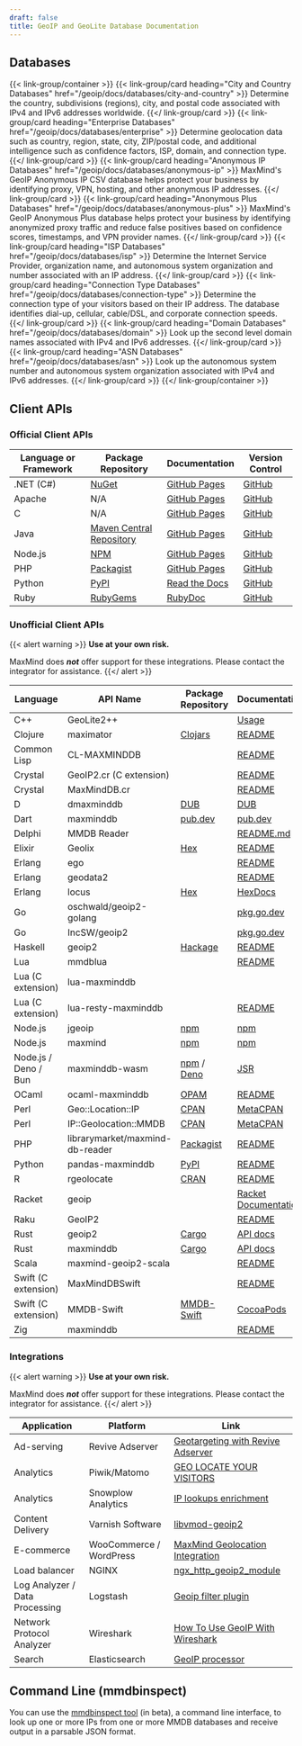 ```yaml
---
draft: false
title: GeoIP and GeoLite Database Documentation
---
```


## Databases

{{< link-group/container >}}
{{< link-group/card heading="City and Country Databases" href="/geoip/docs/databases/city-and-country" >}}
Determine the country, subdivisions (regions), city, and postal code associated
with IPv4 and IPv6 addresses worldwide. {{</ link-group/card >}}
{{< link-group/card heading="Enterprise Databases" href="/geoip/docs/databases/enterprise" >}}
Determine geolocation data such as country, region, state, city, ZIP/postal
code, and additional intelligence such as confidence factors, ISP, domain, and
connection type. {{</ link-group/card >}}
{{< link-group/card heading="Anonymous IP Databases" href="/geoip/docs/databases/anonymous-ip" >}}
MaxMind's GeoIP Anonymous IP CSV database helps protect your business by
identifying proxy, VPN, hosting, and other anonymous IP addresses.
{{</ link-group/card >}}
{{< link-group/card heading="Anonymous Plus Databases" href="/geoip/docs/databases/anonymous-plus" >}}
MaxMind's GeoIP Anonymous Plus database helps protect your business by
identifying anonymized proxy traffic and reduce false positives based on
confidence scores, timestamps, and VPN provider names. {{</ link-group/card >}}
{{< link-group/card heading="ISP Databases" href="/geoip/docs/databases/isp" >}}
Determine the Internet Service Provider, organization name, and autonomous
system organization and number associated with an IP address.
{{</ link-group/card >}}
{{< link-group/card heading="Connection Type Databases" href="/geoip/docs/databases/connection-type" >}}
Determine the connection type of your visitors based on their IP address. The
database identifies dial-up, cellular, cable/DSL, and corporate connection
speeds. {{</ link-group/card >}}
{{< link-group/card heading="Domain Databases" href="/geoip/docs/databases/domain" >}}
Look up the second level domain names associated with IPv4 and IPv6 addresses.
{{</ link-group/card >}}
{{< link-group/card heading="ASN Databases" href="/geoip/docs/databases/asn" >}}
Look up the autonomous system number and autonomous system organization
associated with IPv4 and IPv6 addresses. {{</ link-group/card >}}
{{</ link-group/container >}}

## Client APIs

### Official Client APIs

| Language or Framework | Package Repository                                                                                                            | Documentation                                              | Version Control                                    |
| --------------------- | ----------------------------------------------------------------------------------------------------------------------------- | ---------------------------------------------------------- | -------------------------------------------------- |
| .NET (C#)             | [NuGet](https://www.nuget.org/packages/MaxMind.GeoIP2/)                                                                       | [GitHub Pages](https://maxmind.github.io/GeoIP2-dotnet/)   | [GitHub](https://github.com/maxmind/GeoIP2-dotnet) |
| Apache                | N/A                                                                                                                           | [GitHub Pages](https://maxmind.github.io/mod_maxminddb/)   | [GitHub](https://github.com/maxmind/mod_maxminddb) |
| C                     | N/A                                                                                                                           | [GitHub Pages](https://maxmind.github.io/libmaxminddb/)    | [GitHub](https://github.com/maxmind/libmaxminddb)  |
| Java                  | [Maven Central Repository](https://search.maven.org/#search%7Cga%7C1%7Cg%3A%22com.maxmind.geoip2%22%20AND%20a%3A%22geoip2%22) | [GitHub Pages](https://maxmind.github.io/GeoIP2-java/)     | [GitHub](https://github.com/maxmind/GeoIP2-java)   |
| Node.js               | [NPM](https://npmjs.com/package/@maxmind/geoip2-node)                                                                         | [GitHub Pages](https://maxmind.github.io/GeoIP2-node/)     | [GitHub](https://github.com/maxmind/GeoIP2-node)   |
| PHP                   | [Packagist](https://packagist.org/packages/geoip2/geoip2)                                                                     | [GitHub Pages](https://maxmind.github.io/GeoIP2-php/)      | [GitHub](https://github.com/maxmind/GeoIP2-php)    |
| Python                | [PyPI](https://pypi.python.org/pypi/geoip2)                                                                                   | [Read the Docs](https://geoip2.readthedocs.org/en/latest/) | [GitHub](https://github.com/maxmind/GeoIP2-python) |
| Ruby                  | [RubyGems](https://rubygems.org/gems/maxmind-geoip2)                                                                          | [RubyDoc](https://www.rubydoc.info/gems/maxmind-geoip2)    | [GitHub](https://github.com/maxmind/GeoIP2-ruby)   |

### Unofficial Client APIs

{{< alert warning >}} **Use at your own risk.**

MaxMind does **_not_** offer support for these integrations. Please contact the
integrator for assistance. {{</ alert >}}

| Language             | API Name                        | Package Repository                                                                          | Documentation                                                                      | Version Control                                              |
| -------------------- | ------------------------------- | ------------------------------------------------------------------------------------------- | ---------------------------------------------------------------------------------- | ------------------------------------------------------------ |
| C++                  | GeoLite2++                      |                                                                                             | [Usage](https://www.ccoderun.ca/GeoLite2++/api/usage.html)                         |                                                              |
| Clojure              | maximator                       | [Clojars](https://clojars.org/com.oscaro/maximator)                                         | [README](https://github.com/oscaro/maximator/blob/master/README.md)                | [GitHub](https://github.com/oscaro/maximator)                |
| Common Lisp          | CL-MAXMINDDB                    |                                                                                             | [README](https://github.com/turtle-bazon/cl-maxminddb/blob/hg/README.md)           | [GitHub](https://github.com/turtle-bazon/cl-maxminddb)       |
| Crystal              | GeoIP2.cr (C extension)         |                                                                                             | [README](https://github.com/delef/geoip2.cr/blob/master/README.md)                 | [GitHub](https://github.com/delef/geoip2.cr)                 |
| Crystal              | MaxMindDB.cr                    |                                                                                             | [README](https://github.com/delef/maxminddb.cr/blob/master/README.md)              | [GitHub](https://github.com/delef/maxminddb.cr)              |
| D                    | dmaxminddb                      | [DUB](https://code.dlang.org/packages/dmaxminddb)                                           | [DUB](https://code.dlang.org/packages/dmaxminddb)                                  | [GitHub](https://github.com/maxpoulin64/dmaxminddb)          |
| Dart                 | maxminddb                       | [pub.dev](https://pub.dev/packages/maxminddb)                                               | [pub.dev](https://pub.dev/documentation/maxminddb/latest/)                         | [GitHub](https://github.com/fischerscode/dart-maxmindDB)     |
| Delphi               | MMDB Reader                     |                                                                                             | [README.md](https://github.com/optinsoft/MMDBReader/blob/master/README.md)         | [GitHub](https://github.com/optinsoft/MMDBReader)            |
| Elixir               | Geolix                          | [Hex](https://hex.pm/packages/geolix)                                                       | [README](https://github.com/mneudert/geolix/blob/master/README.md)                 | [GitHub](https://github.com/mneudert/geolix)                 |
| Erlang               | ego                             |                                                                                             | [README](https://github.com/jflatow/ego/blob/master/README)                        | [GitHub](https://github.com/jflatow/ego/tree/master)         |
| Erlang               | geodata2                        |                                                                                             | [README](https://github.com/brigadier/geodata2/blob/master/README.md)              | [GitHub](https://github.com/brigadier/geodata2)              |
| Erlang               | locus                           | [Hex](https://hex.pm/packages/locus)                                                        | [HexDocs](https://hexdocs.pm/locus/)                                               | [GitHub](https://github.com/g-andrade/locus)                 |
| Go                   | oschwald/geoip2-golang          |                                                                                             | [pkg.go.dev](https://pkg.go.dev/github.com/oschwald/geoip2-golang?tab=doc)         | [GitHub](https://github.com/oschwald/geoip2-golang)          |
| Go                   | IncSW/geoip2                    |                                                                                             | [pkg.go.dev](https://pkg.go.dev/github.com/IncSW/geoip2?tab=doc)                   | [GitHub](https://github.com/IncSW/geoip2)                    |
| Haskell              | geoip2                          | [Hackage](https://hackage.haskell.org/package/geoip2)                                       | [README](https://github.com/ondrap/geoip2/blob/master/README.md)                   | [GitHub](https://github.com/ondrap/geoip2)                   |
| Lua                  | mmdblua                         |                                                                                             | [README](https://github.com/daurnimator/mmdblua/blob/master/README.md)             | [GitHub](https://github.com/daurnimator/mmdblua)             |
| Lua (C extension)    | lua-maxminddb                   |                                                                                             |                                                                                    | [GitHub](https://github.com/fabled/lua-maxminddb)            |
| Lua (C extension)    | lua-resty-maxminddb             |                                                                                             | [README](https://github.com/anjia0532/lua-resty-maxminddb/blob/master/README.md)   | [GitHub](https://github.com/anjia0532/lua-resty-maxminddb)   |
| Node.js              | jgeoip                          | [npm](https://www.npmjs.com/package/jgeoip)                                                 | [npm](https://www.npmjs.com/package/jgeoip)                                        | [GitHub](https://github.com/jclo/jgeoip)                     |
| Node.js              | maxmind                         | [npm](https://www.npmjs.com/package/maxmind)                                                | [npm](https://www.npmjs.com/package/maxmind)                                       | [GitHub](https://github.com/runk/node-maxmind)               |
| Node.js / Deno / Bun | maxminddb-wasm                  | [npm](https://www.npmjs.com/package/maxminddb-wasm) / [Deno](https://deno.land/x/maxminddb) | [JSR](https://jsr.io/@josh-hemphill/maxminddb-wasm)                                | [GitHub](https://github.com/josh-hemphill/maxminddb-wasm)    |
| OCaml                | ocaml-maxminddb                 | [OPAM](https://opam.ocaml.org/packages/maxminddb/)                                          | [README](https://github.com/fxfactorial/ocaml-maxminddb/blob/master/README.md)     | [GitHub](https://github.com/fxfactorial/ocaml-maxminddb)     |
| Perl                 | Geo::Location::IP               | [CPAN](https://metacpan.org/pod/Geo::Location::IP)                                          | [MetaCPAN](https://metacpan.org/pod/Geo::Location::IP)                             | [GitHub](https://github.com/voegelas/Geo-Location-IP)        |
| Perl                 | IP::Geolocation::MMDB           | [CPAN](https://metacpan.org/pod/IP::Geolocation::MMDB)                                      | [MetaCPAN](https://metacpan.org/pod/IP::Geolocation::MMDB)                         | [GitHub](https://github.com/voegelas/IP-Geolocation-MMDB)    |
| PHP                  | librarymarket/maxmind-db-reader | [Packagist](https://packagist.org/packages/librarymarket/maxmind-db-reader)                 | [README](https://github.com/librarymarket/maxmind-db-reader/blob/1.0.x/README.md)  | [GitHub](https://github.com/librarymarket/maxmind-db-reader) |
| Python               | pandas-maxminddb                | [PyPI](https://pypi.org/project/pandas-maxminddb/)                                          | [README](https://github.com/andrusha/pandas-maxminddb/blob/main/README.md)         | [GitHub](https://github.com/andrusha/pandas-maxminddb)       |
| R                    | rgeolocate                      | [CRAN](https://cran.r-project.org/web/packages/rgeolocate/index.html)                       | [README](https://github.com/Ironholds/rgeolocate/blob/master/README.md)            | [GitHub](https://github.com/Ironholds/rgeolocate)            |
| Racket               | geoip                           |                                                                                             | [Racket Documentation](https://docs.racket-lang.org/geoip/index.html)              | [GitHub](https://github.com/Bogdanp/racket-geoip)            |
| Raku                 | GeoIP2                          |                                                                                             | [README](https://github.com/bbkr/GeoIP2/blob/master/README.md)                     | [GitHub](https://github.com/bbkr/GeoIP2)                     |
| Rust                 | geoip2                          | [Cargo](https://crates.io/crates/geoip2)                                                    | [API docs](https://docs.rs/geoip2/0.1.6/geoip2/)                                   | [GitHub](https://github.com/IncSW/geoip2-rs)                 |
| Rust                 | maxminddb                       | [Cargo](https://crates.io/crates/maxminddb)                                                 | [API docs](https://oschwald.github.io/maxminddb-rust/maxminddb/struct.Reader.html) | [GitHub](https://github.com/oschwald/maxminddb-rust)         |
| Scala                | maxmind-geoip2-scala            |                                                                                             | [README](https://github.com/Sanoma-CDA/maxmind-geoip2-scala/blob/master/README.md) | [GitHub](https://github.com/Sanoma-CDA/maxmind-geoip2-scala) |
| Swift (C extension)  | MaxMindDBSwift                  |                                                                                             | [README](https://github.com/SunboyGo/MaxMindDBSwift/blob/main/README.md)           | [GitHub](https://github.com/SunboyGo/MaxMindDBSwift)         |
| Swift (C extension)  | MMDB-Swift                      | [MMDB-Swift](https://cocoapods.org/pods/MMDB-Swift)                                         | [CocoaPods](https://cocoapods.org/pods/MMDB-Swift)                                 | [GitHub](https://github.com/lexrus/MMDB-Swift)               |
| Zig                  | maxminddb                       |                                                                                             | [README](https://github.com/marselester/maxminddb.zig/blob/master/README.md)       | [GitHub](https://github.com/marselester/maxminddb.zig)       |

### Integrations

{{< alert warning >}} <Alert type="warning"> **Use at your own risk.**

MaxMind does **_not_** offer support for these integrations. Please contact the
integrator for assistance. {{</ alert >}}

| Application                    | Platform                | Link                                                                                                                    |
| ------------------------------ | ----------------------- | ----------------------------------------------------------------------------------------------------------------------- |
| Ad-serving                     | Revive Adserver         | [Geotargeting with Revive Adserver](https://www.revive-adserver.com/faq/geotargeting-with-revive-adserver/)             |
| Analytics                      | Piwik/Matomo            | [GEO LOCATE YOUR VISITORS](https://matomo.org/docs/geo-locate/)                                                         |
| Analytics                      | Snowplow Analytics      | [IP lookups enrichment](https://github.com/snowplow/snowplow/wiki/IP-lookups-enrichment)                                |
| Content Delivery               | Varnish Software        | [libvmod-geoip2](https://github.com/fgsch/libvmod-geoip2)                                                               |
| E-commerce                     | WooCommerce / WordPress | [MaxMind Geolocation Integration](https://docs.woocommerce.com/document/maxmind-geolocation-integration/)               |
| Load balancer                  | NGINX                   | [ngx_http_geoip2_module](https://github.com/leev/ngx_http_geoip2_module)                                                |
| Log Analyzer / Data Processing | Logstash                | [Geoip filter plugin](https://www.elastic.co/guide/en/logstash/current/plugins-filters-geoip.html)                      |
| Network Protocol Analyzer      | Wireshark               | [How To Use GeoIP With Wireshark](https://gitlab.com/wireshark/wireshark/-/wikis/HowToUseGeoIP)                         |
| Search                         | Elasticsearch           | [GeoIP processor](https://www.elastic.co/guide/en/elasticsearch/reference/current/geoip-processor.html#geoip-processor) |

## Command Line (mmdbinspect)

You can use the [mmdbinspect tool](https://github.com/maxmind/mmdbinspect) (in
beta), a command line interface, to look up one or more IPs from one or more
MMDB databases and receive output in a parsable JSON format.
